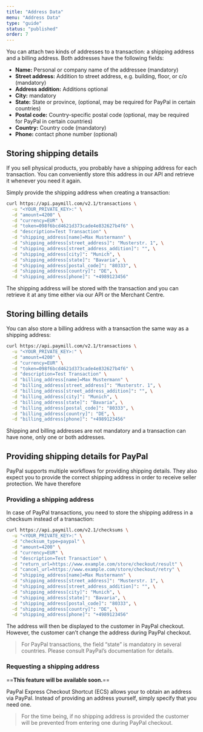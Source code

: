 ```yaml
---
title: "Address Data"
menu: "Address Data"
type: "guide"
status: "published"
order: 7
---
```


You can attach two kinds of addresses to a transaction: a shipping address and a billing address. Both addresses have the following fields:

- **Name:** Personal or company name of the addressee (mandatory)
- **Street address:** Addition to street address, e.g. building, floor, or c/o (mandatory)
- **Address addition:** Additions optional
- **City:** mandatory
- **State:** State or province, (optional, may be required for PayPal in certain countries)
- **Postal code:** Country-specific postal code (optional, may be required for PayPal in certain countries)
- **Country:** Country code (mandatory)
- **Phone:** contact phone number (optional)

## Storing shipping details

If you sell physical products, you probably have a shipping address for each transaction. You can conveniently store this address in our API and retrieve it whenever you need it again.

Simply provide the shipping address when creating a transaction:

```sh
curl https://api.paymill.com/v2.1/transactions \
  -u "<YOUR_PRIVATE_KEY>:" \
  -d "amount=4200" \
  -d "currency=EUR" \
  -d "token=098f6bcd4621d373cade4e832627b4f6" \
  -d "description=Test Transaction" \
  -d "shipping_address[name]=Max Mustermann" \
  -d "shipping_address[street_address]": "Musterstr. 1", \
  -d "shipping_address[street_address_addition]": "", \
  -d "shipping_address[city]": "Munich", \
  -d "shipping_address[state]": "Bavaria", \
  -d "shipping_address[postal_code]": "80333", \
  -d "shipping_address[country]": "DE", \
  -d "shipping_address[phone]": "+4989123456"
```

The shipping address will be stored with the transaction and you can retrieve it at any time either via our API or the Merchant Centre.

## Storing billing details

You can also store a billing address with a transaction the same way as a shipping address:

```sh
curl https://api.paymill.com/v2.1/transactions \
  -u "<YOUR_PRIVATE_KEY>:" \
  -d "amount=4200" \
  -d "currency=EUR" \
  -d "token=098f6bcd4621d373cade4e832627b4f6" \
  -d "description=Test Transaction" \
  -d "billing_address[name]=Max Mustermann" \
  -d "billing_address[street_address]": "Musterstr. 1", \
  -d "billing_address[street_address_addition]": "", \
  -d "billing_address[city]": "Munich", \
  -d "billing_address[state]": "Bavaria", \
  -d "billing_address[postal_code]": "80333", \
  -d "billing_address[country]": "DE", \
  -d "billing_address[phone]": "+4989123456"
```

Shipping and billing addresses are not mandatory and a transaction can have none, only one or both addresses.

## Providing shipping details for PayPal

PayPal supports multiple workflows for providing shipping details. They also expect you to provide the correct shipping address in order to receive seller protection. We have therefore

### Providing a shipping address

In case of PayPal transactions, you need to store the shipping address in a checksum instead of a transaction:

```sh
curl https://api.paymill.com/v2.1/checksums \
  -u "<YOUR_PRIVATE_KEY>:" \
  -d "checksum_type=paypal" \
  -d "amount=4200" \
  -d "currency=EUR" \
  -d "description=Test Transaction" \
  -d "return_url=https://www.example.com/store/checkout/result" \
  -d "cancel_url=https://www.example.com/store/checkout/retry" \
  -d "shipping_address[name]=Max Mustermann" \
  -d "shipping_address[street_address]": "Musterstr. 1", \
  -d "shipping_address[street_address_addition]": "", \
  -d "shipping_address[city]": "Munich", \
  -d "shipping_address[state]": "Bavaria", \
  -d "shipping_address[postal_code]": "80333", \
  -d "shipping_address[country]": "DE", \
  -d "shipping_address[phone]": "+4989123456"
```

The address will then be displayed to the customer in PayPal checkout. However, the customer can’t change the address during PayPal checkout.

> For PayPal transactions, the field “state” is mandatory in several countries. Please consult PayPal’s documentation for details.

### Requesting a shipping address

==**This feature will be available soon.**==

PayPal Express Checkout Shortcut (ECS) allows your to obtain an address via PayPal. Instead of providing an address yourself, simply specify that you need one.

> For the time being, if no shipping address is provided the customer will be prevented from entering one during PayPal checkout.
